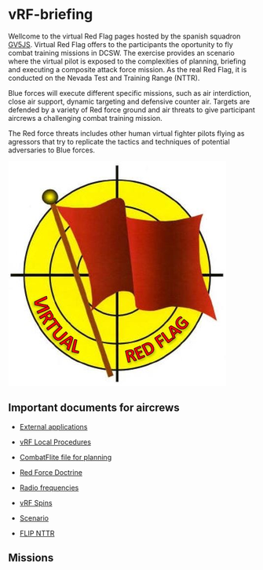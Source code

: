 # vRF-briefing
Wellcome to the virtual Red Flag pages hosted by the spanish squadron [GV5JS](http://foro.gv5js.com/). Virtual Red Flag offers to the participants the oportunity to fly combat training missions in DCSW. The exercise provides an scenario where the virtual pilot is exposed to the complexities of planning, briefing and executing a composite attack force mission. As the real Red Flag, it is conducted on the Nevada Test and Training Range (NTTR).
 

Blue forces will execute different specific missions, such as air interdiction, close air support, dynamic targeting and defensive counter air. Targets are defended by a variety of Red force ground and air threats to give participant aircrews a challenging combat training mission.

 
The Red force threats includes other human virtual fighter pilots flying as agressors that try to replicate the tactics and techniques of potential adversaries to Blue forces.

 

![](Images/LogovRF.JPG)

## Important documents for aircrews
* [External applications](./docs/external.md)

* [vRF Local Procedures](files/LocalProcedures.pdf)

* [CombatFlite file for planning](files/vRFCombatFlite.cf)

* [Red Force Doctrine](./docs/RedDoctrine.md)

* [Radio frequencies](./docs/freqs.md)

* [vRF Spins](files/spins.pdf)

* [Scenario](./docs/scenario.md)

* [FLIP NTTR](http://www.476vfightergroup.com/downloads.php?do=file&id=405&act=down&actionhash=guest)

## Missions


